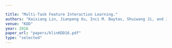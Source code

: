 ```yaml
---

title: "Multi-Task Feature Interaction Learning."
authors: "Kaixiang Lin, Jianpeng Xu, Inci M. Baytas, Shuiwang Ji, and Jiayu Zhou"
venue: "KDD"
year: 2016
paper_url: "papers/klinKDD16.pdf"
type: "selected"
---
```

